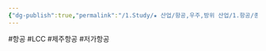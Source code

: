 ```yaml
---
{"dg-publish":true,"permalink":"/1.Study/★ 산업/항공,우주,방위 산업/1.항공/종목/제주항공/","created":"2023-06-21T17:28:02.152+09:00","updated":"2025-06-26T17:10:13.570+09:00"}
---
```


#항공 #LCC #제주항공 #저가항공 